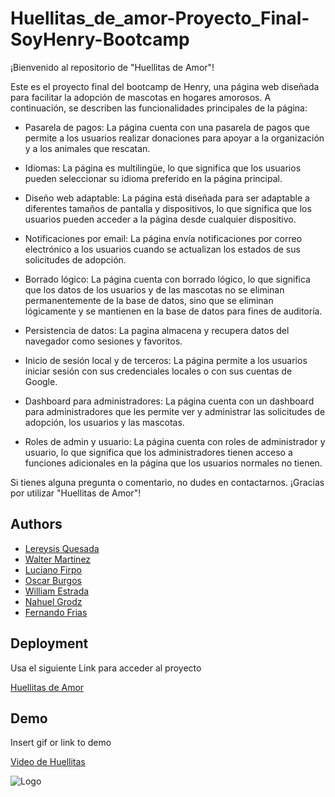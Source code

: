 # Huellitas_de_amor-Proyecto_Final-SoyHenry-Bootcamp
¡Bienvenido al repositorio de "Huellitas de Amor"!

Este es el proyecto final del bootcamp de Henry, una página web diseñada para facilitar la adopción de mascotas en hogares amorosos. A continuación, se describen las funcionalidades principales de la página:

- Pasarela de pagos: La página cuenta con una pasarela de pagos que permite a los usuarios realizar donaciones para apoyar a la organización y a los animales que rescatan.

- Idiomas: La página es multilingüe, lo que significa que los usuarios pueden seleccionar su idioma preferido en la página principal.

- Diseño web adaptable: La página está diseñada para ser adaptable a diferentes tamaños de pantalla y dispositivos, lo que significa que los usuarios pueden acceder a la página desde cualquier dispositivo.

- Notificaciones por email: La página envía notificaciones por correo electrónico a los usuarios cuando se actualizan los estados de sus solicitudes de adopción.

- Borrado lógico: La página cuenta con borrado lógico, lo que significa que los datos de los usuarios y de las mascotas no se eliminan permanentemente de la base de datos, sino que se eliminan lógicamente y se mantienen en la base de datos para fines de auditoría.

- Persistencia de datos: La pagina almacena y recupera datos del navegador como sesiones y favoritos.

- Inicio de sesión local y de terceros: La página permite a los usuarios iniciar sesión con sus credenciales locales o con sus cuentas de Google.

- Dashboard para administradores: La página cuenta con un dashboard para administradores que les permite ver y administrar las solicitudes de adopción, los usuarios y las mascotas.

- Roles de admin y usuario: La página cuenta con roles de administrador y usuario, lo que significa que los administradores tienen acceso a funciones adicionales en la página que los usuarios normales no tienen.

Si tienes alguna pregunta o comentario, no dudes en contactarnos. ¡Gracias por utilizar "Huellitas de Amor"!

## Authors

- [Lereysis Quesada](https://github.com/Lereysis)
- [Walter Martinez](https://github.com/wal90)
- [Luciano Firpo](https://github.com/Luckiifirpo)
- [Oscar Burgos](https://github.com/Oskarp88)
- [William Estrada](https://github.com/wcamest)
- [Nahuel Grodz](https://github.com/Nahuk)
- [Fernando Frias](https://github.com/ffernando93)



## Deployment

Usa el siguiente Link para acceder al proyecto
 
 [Huellitas de Amor](https://huellitas-de-amor.vercel.app/)

## Demo

Insert gif or link to demo

[Video de Huellitas](https://youtu.be/n4ZuZa49qbM)

![Logo](https://huellitas-de-amor.vercel.app/assets/logo-30bd02a2.svg)
